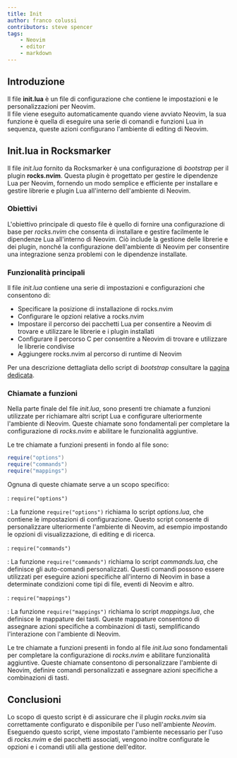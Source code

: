 ```yaml
---
title: Init
author: franco colussi
contributors: steve spencer
tags:
    - Neovim
    - editor
    - markdown
---
```

<!--vale off-->
## Introduzione

Il file **init.lua** è un file di configurazione che contiene le impostazioni e le personalizzazioni per Neovim.  
Il file viene eseguito automaticamente quando viene avviato Neovim, la sua funzione è quella di eseguire una serie di comandi e funzioni Lua in sequenza, queste azioni configurano l'ambiente di editing di Neovim.

## Init.lua in Rocksmarker

Il file *init.lua* fornito da Rocksmarker è una configurazione di *bootstrap* per il plugin **rocks.nvim**. Questa plugin è progettato per gestire le dipendenze Lua per Neovim, fornendo un modo semplice e efficiente per installare e gestire librerie e plugin Lua all'interno dell'ambiente di Neovim.

### Obiettivi

L'obiettivo principale di questo file è quello di fornire una configurazione di base per *rocks.nvim* che consenta di installare e gestire facilmente le dipendenze Lua all'interno di Neovim. Ciò include la gestione delle librerie e dei plugin, nonché la configurazione dell'ambiente di Neovim per consentire una integrazione senza problemi con le dipendenze installate.

### Funzionalità principali

Il file *init.lua* contiene una serie di impostazioni e configurazioni che consentono di:

* Specificare la posizione di installazione di rocks.nvim
* Configurare le opzioni relative a rocks.nvim
* Impostare il percorso dei pacchetti Lua per consentire a Neovim di trovare e utilizzare le librerie e i plugin installati
* Configurare il percorso C per consentire a Neovim di trovare e utilizzare le librerie condivise
* Aggiungere rocks.nvim al percorso di runtime di Neovim

Per una descrizione dettagliata dello script di *bootstrap* consultare la [pagina dedicata](./rocks/bootstrap.md).

### Chiamate a funzioni

Nella parte finale del file *init.lua*, sono presenti tre chiamate a funzioni utilizzate per richiamare altri script Lua e configurare ulteriormente l'ambiente di Neovim. Queste chiamate sono fondamentali per completare la configurazione di *rocks.nvim* e abilitare le funzionalità aggiuntive.

Le tre chiamate a funzioni presenti in fondo al file sono:

```lua
require("options")
require("commands")
require("mappings")
```

Ognuna di queste chiamate serve a un scopo specifico:

: `require("options")`

: La funzione `require("options")` richiama lo script *options.lua*, che contiene le impostazioni di configurazione. Questo script consente di personalizzare ulteriormente l'ambiente di Neovim, ad esempio impostando le opzioni di visualizzazione, di editing e di ricerca.

: `require("commands")`

: La funzione `require("commands")` richiama lo script *commands.lua*, che definisce gli auto-comandi personalizzati. Questi comandi possono essere utilizzati per eseguire azioni specifiche all'interno di Neovim in base a determinate condizioni come tipi di file, eventi di Neovim e altro.

: `require("mappings")`

: La funzione `require("mappings")` richiama lo script *mappings.lua*, che definisce le mappature dei tasti. Queste mappature consentono di assegnare azioni specifiche a combinazioni di tasti, semplificando l'interazione con l'ambiente di Neovim.

Le tre chiamate a funzioni presenti in fondo al file *init.lua* sono fondamentali per completare la configurazione di *rocks.nvim* e abilitare funzionalità aggiuntive. Queste chiamate consentono di personalizzare l'ambiente di Neovim, definire comandi personalizzati e assegnare azioni specifiche a combinazioni di tasti.

## Conclusioni

Lo scopo di questo script è di assicurare che il plugin *rocks.nvim* sia correttamente configurato e disponibile per l'uso nell'ambiente *Neovim*.  
Eseguendo questo script, viene impostato l'ambiente necessario per l'uso di *rocks.nvim* e dei pacchetti associati, vengono inoltre configurate le opzioni e i comandi utili alla gestione dell'editor.
